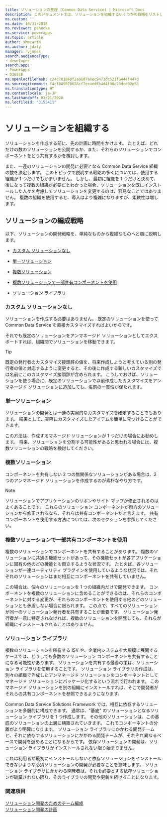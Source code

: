 ```yaml
---
title: ソリューションの整理 (Common Data Service) | Microsoft Docs
description: このドキュメントでは、ソリューションを組織するいくつかの戦略をリストします。
ms.custom: ''
ms.date: 10/31/2018
ms.reviewer: pehecke
ms.service: powerapps
ms.topic: article
author: shmcarth
ms.author: jdaly
manager: ryjones
search.audienceType:
- developer
search.app:
- PowerApps
- D365CE
ms.openlocfilehash: c24c701848f2a68d7a8ec9473dc521f6444f447d
ms.sourcegitcommit: f4cf849070628cf7eeaed6b4d4f08c20dcd02e58
ms.translationtype: HT
ms.contentlocale: ja-JP
ms.lasthandoff: 03/21/2020
ms.locfileid: "3155411"
---
```

# <a name="organize-your-solutions"></a>ソリューションを組織する

ソリューションを作成する前に、先の計画に時間をかけます。 たとえば、どれだけの数のソリューションを公開するか、また、それらのソリューションでコンポーネントをどう共有するかを検討します。  
  
 また、一連のソリューションの開発に必要となる Common Data Service 組織の数を決定します。 このトピックで説明する戦略の多くについては、使用する組織が 1 つだけでもかまいません。 しかし、最初に組織を 1 つだけと決めて、後になって複数の組織が必要だとわかった場合、ソリューションを既にインストールした人々を考慮してソリューションを変更するのは、容易なことではありません。 複数の組織を使用すると、導入はより複雑になりますが、柔軟性は増します。  
  
<a name="BKMK_OptionsToModularize"></a>   
## <a name="strategies-to-organize-your-solutions"></a>ソリューションの編成戦略  
 以下、ソリューションの開発戦略を、単純なものから複雑なものへと順に説明します。  
  
-   [カスタム ソリューションなし](organize-solutions.md#BKMK_NoCustomSolution)  
  
-   [単一ソリューション](organize-solutions.md#BKMK_SingleSolution)  
  
-   [複数ソリューション](organize-solutions.md#BKMK_MultipleSolutions)  
  
-   [複数ソリューションで一部共有コンポーネントを使用](organize-solutions.md#BKMK_MultipleSolutionsSharedComponents)  
  
-   [ソリューション ライブラリ](organize-solutions.md#BKMK_SolutionLibraries)  
  
<a name="BKMK_NoCustomSolution"></a> 
  
### <a name="no-custom-solutions"></a>カスタム ソリューションなし  
 ソリューションを作成する必要はありません。 既定のソリューションを使って Common Data Service を直接カスタマイズすればよいからです。  
  
 それでも既定のソリューションをアンマネージド ソリューションとしてエクスポートすれば、組織間でソリューションを移動できます。  
  
> [!TIP]
>  既定の発行者のカスタマイズ接頭辞の値を、将来作成しようと考えている別の発行者の値と対応するように変更すると、その後に作成する新しいカスタマイズでは名前にこのカスタマイズ接頭辞が含められます。 こうしておけば、ソリューションを使う場合に、既定のソリューションで以前作成したカスタマイズをアンマネージド ソリューションに追加しても、名前の一貫性が保たれます。  
  
<a name="BKMK_SingleSolution"></a>   
### <a name="single-solution"></a>単一ソリューション  
 ソリューションの開発とは一連の実用的なカスタマイズを確定することでもあります。 結果として、実際にカスタマイズしたアイテムを簡単に見つけることができます。  
  
 この方法は、作成するマネージド ソリューションが 1 つだけの場合にお勧めします。 将来、ソリューションを分割する可能性があると思われる場合には、複数ソリューションの戦略を検討してください。  
  
<a name="BKMK_MultipleSolutions"></a>   
### <a name="multiple-solutions"></a>複数ソリューション  
 コンポーネントを共有しない 2 つの無関係なソリューションがある場合は、2 つのアンマネージド ソリューションを作成するのが素朴なやり方です。  
  
> [!NOTE]
>  ソリューションでアプリケーションのリボンやサイト マップが修正されるのはよくあることです。 これらのソリューション コンポーネントが両方のソリューションから修正されるなら、それらは共有コンポーネントだと言えます。 共有コンポーネントを使用する方法については、次のセクションを参照してください。  
  
<a name="BKMK_MultipleSolutionsSharedComponents"></a>   
### <a name="multiple-solutions-with-shared-components"></a>複数ソリューションで一部共有コンポーネントを使用  
 複数のソリューションでコンポーネントを共有することがあります。 複数のソリューションに共通の機能セットがあって、その機能セットが各アプリケーションに固有の他のどの機能とも両立するような状況です。 たとえば、各ソリューションが一連ユーティリティ プラグインを使用しているような状況では、それぞれのソリューションはまだ相互にコンポーネントを共有していません。  
  
 この場合は、個々のソリューションを 1 つの組織内だけで開発できます。 コンポーネントを複数のソリューションに含めることができるのは、それらのコンポーネントに対する変更が、それらのコンポーネントを使用する他のどのソリューションとも矛盾しない場合に限られます。 この点で、すべてのソリューションが同一のソリューション発行者を共有することが重要です。 ソリューション発行者が一意に特定されなければ、複数のソリューションを開発しても、それらが組織にインストールされることはありません。  
  
<a name="BKMK_SolutionLibraries"></a> 
  
### <a name="solution-libraries"></a>ソリューション ライブラリ  
 複数のソリューションを所有する ISV や、企業内システムを大規模に展開するケースでは、どうしても多数のソリューション コンポーネントを共有することになる可能性があります。 ソリューションを共有する最善の策は、ソリューション ライブラリを使用することです。 ソリューション ライブラリの作成は、別々の組織で作成したアンマネージド ソリューションをコンポーネントとしてマネージド ソリューションにパッケージ化するという流れで行われます。 このマネージド ソリューションを別の組織にインストールすれば、そこで開発者がそれらの共有コンポーネントを参照できるようになります。  
  
 Common Data Service Solutions Framework では、相互に依存するソリューションを多層的に構成できます。 通常は、"基底" のソリューションとなるソリューション ライブラリを 1 つ作成します。 その他のソリューションは、この基底のソリューションの上層に構築されていきます。 これでコンポーネントの分離がより明確になります。 ソリューション ライブラリにかかわる開発チームと、それに依存するソリューションにかかわる開発チームが、それぞれ異なるペースで開発を進めることになるからです。 依存ソリューションの開発は、ソリューション ライブラリがインストールされない限り始まりません。  
  
 これは利用者が最初にインストールしないと依存ソリューションをインストールできないような必須ソリューションの開発が必要なことを意味します。 ソリューション ライブラリにかかわる開発者は、それを必要とする依存ソリューションが破棄されない限り、そのライブラリの開発や更新を続けることになります。  
  
### <a name="see-also"></a>関連項目  
 [ソリューション開発のためのチーム編成](organize-team-develop-solutions.md)   
 [ソリューション開発の計画](/dynamics365/customer-engagement/developer/plan-solution-development)
